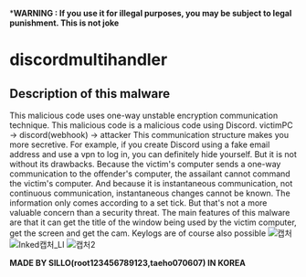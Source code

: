 ***WARNING : If you use it for illegal purposes, you may be subject to legal punishment. This is not joke**
# discordmultihandler

## Description of this malware
This malicious code uses one-way unstable encryption communication technique.
This malicious code is a malicious code using Discord.
victimPC -> discord(webhook) -> attacker
This communication structure makes you more secretive.
For example, if you create Discord using a fake email address and use a vpn to log in, you can definitely hide yourself.
But it is not without its drawbacks. Because the victim's computer sends a one-way communication to the offender's computer, the assailant cannot command the victim's computer.
And because it is instantaneous communication, not continuous communication, instantaneous changes cannot be known. The information only comes according to a set tick.
But that's not a more valuable concern than a security threat.
The main features of this malware are that it can get the title of the window being used by the victim computer, get the screen and get the cam. Keylogs are of course also possible
![캡처](https://user-images.githubusercontent.com/58334334/166687842-e132e9aa-52ef-4764-96d2-11f8dd41e156.JPG)
![Inked캡처_LI](https://user-images.githubusercontent.com/58334334/166728815-626e96f1-32d6-4efa-bbb5-9b4dc46276a4.jpg)
![캡처2](https://user-images.githubusercontent.com/58334334/166687854-63b76d7e-bd92-4165-a0a6-f7601d6355fd.JPG)

**MADE BY SILLO(root123456789123,taeho070607) IN KOREA**
